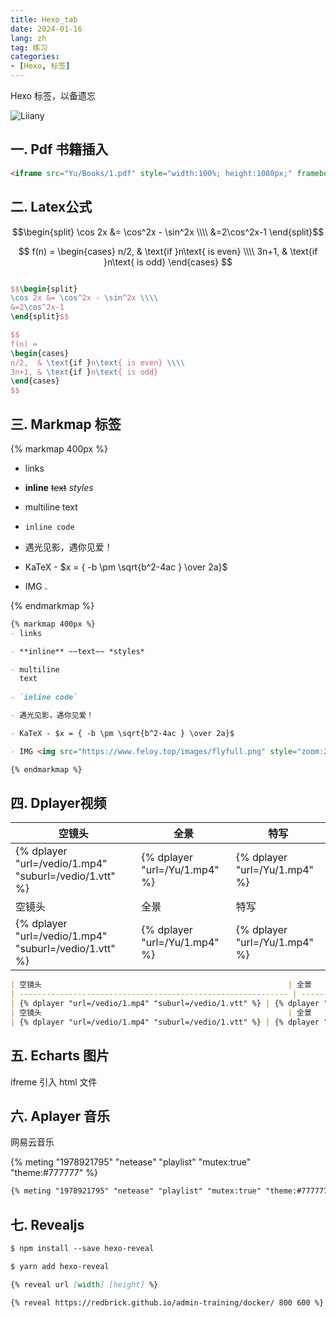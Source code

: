 ```yaml
---
title: Hexo_tab
date: 2024-01-16
lang: zh
tag: 练习
categories: 
- [Hexo, 标签]
---
```


Hexo 标签，以备遗忘

![Liiany](images/fly.png)

<!--more-->

## 一. Pdf 书籍插入

```markdown
<iframe src="Yu/Books/1.pdf" style="width:100%; height:1080px;" frameborder="0"></iframe>
```


## 二. Latex公式

$$\begin{split}
\cos 2x &= \cos^2x - \sin^2x \\\\
&=2\cos^2x-1
\end{split}$$

$$
f(n) =
\begin{cases} 
n/2,  & \text{if }n\text{ is even} \\\\
3n+1, & \text{if }n\text{ is odd}
\end{cases}
$$

```latex

$$\begin{split}
\cos 2x &= \cos^2x - \sin^2x \\\\
&=2\cos^2x-1
\end{split}$$

$$
f(n) =
\begin{cases} 
n/2,  & \text{if }n\text{ is even} \\\\
3n+1, & \text{if }n\text{ is odd}
\end{cases}
$$
```

## 三. Markmap 标签


{% markmap 400px %}
- links

- **inline** ~~text~~ *styles*

- multiline
  text
  
- `inline code`

- 遇光见影，遇你见爱！

- KaTeX - $x = { -b \pm \sqrt{b^2-4ac } \over 2a}$

- IMG <img src="https://www.feloy.top/images/flyfull.png" style="zoom:25%;" />

{% endmarkmap %}


```markdown
{% markmap 400px %}
- links

- **inline** ~~text~~ *styles*

- multiline
  text
  
- `inline code`

- 遇光见影，遇你见爱！

- KaTeX - $x = { -b \pm \sqrt{b^2-4ac } \over 2a}$

- IMG <img src="https://www.feloy.top/images/flyfull.png" style="zoom:25%;" />

{% endmarkmap %}
```

## 四. Dplayer视频


| 空镜头                                                       | 全景                          | 特写                          |
| ------------------------------------------------------------ | ----------------------------- | ----------------------------- |
| {% dplayer "url=/vedio/1.mp4" "suburl=/vedio/1.vtt" %} | {% dplayer "url=/Yu/1.mp4" %} | {% dplayer "url=/Yu/1.mp4" %} |
| 空镜头                                                       | 全景                          | 特写                          |
| {% dplayer "url=/vedio/1.mp4" "suburl=/vedio/1.vtt" %} | {% dplayer "url=/Yu/1.mp4" %} | {% dplayer "url=/Yu/1.mp4" %} |


```markdown
| 空镜头                                                       | 全景                          | 特写                          |
| ------------------------------------------------------------ | ----------------------------- | ----------------------------- |
| {% dplayer "url=/vedio/1.mp4" "suburl=/vedio/1.vtt" %} | {% dplayer "url=/Yu/1.mp4" %} | {% dplayer "url=/Yu/1.mp4" %} |
| 空镜头                                                       | 全景                          | 特写                          |
| {% dplayer "url=/vedio/1.mp4" "suburl=/vedio/1.vtt" %} | {% dplayer "url=/Yu/1.mp4" %} | {% dplayer "url=/Yu/1.mp4" %} |
```

## 五. Echarts 图片

ifreme 引入 html 文件

## 六. Aplayer 音乐


网易云音乐


{% meting "1978921795" "netease" "playlist" "mutex:true" "theme:#777777" %}


```markdown
{% meting "1978921795" "netease" "playlist" "mutex:true" "theme:#777777" %}
```

## 七. Revealjs

```markdown
$ npm install --save hexo-reveal

$ yarn add hexo-reveal

{% reveal url [width] [height] %}

{% reveal https://redbrick.github.io/admin-training/docker/ 800 600 %}


```
